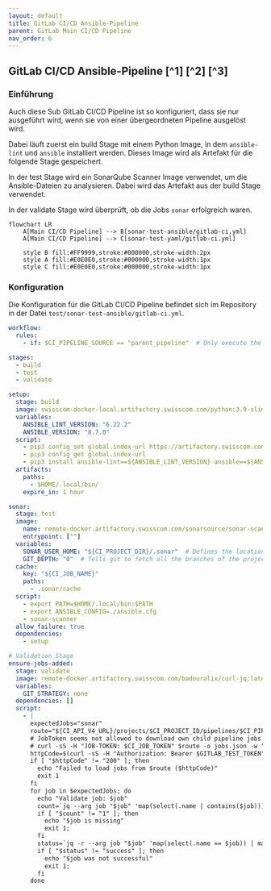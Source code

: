 ```yaml
---
layout: default
title: GitLab CI/CD Ansible-Pipeline
parent: GitLab Main CI/CD Pipeline
nav_order: 6
---
```


## GitLab CI/CD Ansible-Pipeline [^1] [^2] [^3]

### Einführung

Auch diese Sub GitLab CI/CD Pipeline ist so konfiguriert, dass sie nur ausgeführt wird, wenn sie von einer übergeordneten Pipeline ausgelöst wird.

Dabei läuft zuerst ein build Stage mit einem Python Image, in dem `ansible-lint` und `ansible` installiert werden. Dieses Image wird als Artefakt für die folgende Stage gespeichert.

In der test Stage wird ein SonarQube Scanner Image verwendet, um die Ansible-Dateien zu analysieren. Dabei wird das Artefakt aus der build Stage verwendet.

In der validate Stage wird überprüft, ob die Jobs `sonar` erfolgreich waren.

```mermaid
flowchart LR
    A[Main CI/CD Pipeline] --> B[sonar-test-ansible/gitlab-ci.yml]
    A[Main CI/CD Pipeline] --> C[sonar-test-yaml/gitlab-ci.yml]

    style B fill:#FF9999,stroke:#000000,stroke-width:2px
    style A fill:#E0E0E0,stroke:#000000,stroke-width:1px
    style C fill:#E0E0E0,stroke:#000000,stroke-width:1px
```

### Konfiguration

Die Konfiguration für die GitLab CI/CD Pipeline befindet sich im Repository in der Datei `test/sonar-test-ansible/gitlab-ci.yml`.

```yaml
workflow:
  rules:
    - if: $CI_PIPELINE_SOURCE == "parent_pipeline"  # Only execute the pipeline if it is triggered by a parent pipeline

stages:
  - build
  - test
  - validate

setup:
  stage: build
  image: swisscom-docker-local.artifactory.swisscom.com/python:3.9-slim
  variables:
    ANSIBLE_LINT_VERSION: "6.22.2"
    ANSIBLE_VERSION: "8.7.0"
  script:
    - pip3 config set global.index-url https://artifactory.swisscom.com/artifactory/api/pypi/pypi-remote/simple
    - pip3 config get global.index-url
    - pip3 install ansible-lint==${ANSIBLE_LINT_VERSION} ansible==${ANSIBLE_VERSION} --ignore-installed packaging
  artifacts:
    paths:
      - $HOME/.local/bin/
    expire_in: 1 hour

sonar:
  stage: test
  image:
    name: remote-docker.artifactory.swisscom.com/sonarsource/sonar-scanner-cli:5.0
    entrypoint: [""]
  variables:
    SONAR_USER_HOME: "${CI_PROJECT_DIR}/.sonar"  # Defines the location of the analysis task cache
    GIT_DEPTH: "0"  # Tells git to fetch all the branches of the project, required by the analysis task
  cache:
    key: "${CI_JOB_NAME}"
    paths:
      - .sonar/cache
  script:
    - export PATH=$HOME/.local/bin:$PATH
    - export ANSIBLE_CONFIG=./ansible.cfg
    - sonar-scanner
  allow_failure: true
  dependencies:
    - setup

# Validation Stage
ensure-jobs-added:
  stage: validate
  image: remote-docker.artifactory.swisscom.com/badouralix/curl-jq:latest
  variables:
    GIT_STRATEGY: none
  dependencies: []
  script:
    - |
      expectedJobs="sonar"
      route="${CI_API_V4_URL}/projects/$CI_PROJECT_ID/pipelines/$CI_PIPELINE_ID/jobs"
      # JobToken seems not allowed to download own child pipeline jobs (404), therefore using an api-token instead
      # curl -sS -H "JOB-TOKEN: $CI_JOB_TOKEN" $route -o jobs.json -w "%{http_code}"
      httpCode=$(curl -sS -H "Authorization: Bearer $GITLAB_TEST_TOKEN" $route -o jobs.json -w "%{http_code}")
      if [ "$httpCode" != "200" ]; then
        echo "Failed to load jobs from $route ($httpCode)"
        exit 1
      fi
      for job in $expectedJobs; do
        echo "Validate job: $job"
        count=`jq --arg job "$job" 'map(select(.name | contains($job))) | length' jobs.json`
        if [ "$count" != "1" ]; then
          echo "$job is missing"
          exit 1;
        fi
        status=`jq -r --arg job "$job" 'map(select(.name == $job)) | map(.status) | .[0]' jobs.json`
        if [ "$status" != "success" ]; then
          echo "$job was not successful"
          exit 1;
        fi
      done
```
